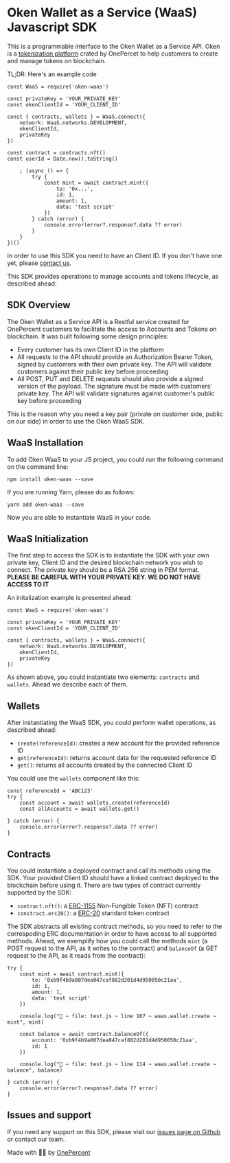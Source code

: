 # Oken Wallet as a Service (WaaS) Javascript SDK
This is a programmable interface to the Oken Wallet as a Service API. Oken is a [tokenization platform](http://oken.app) crated by OnePercet to help customers to create and manage tokens on blockchain.

TL;DR: Here's an example code

	const WaaS = require('oken-waas')

	const privateKey = 'YOUR_PRIVATE_KEY'
	const okenClientId = 'YOUR_CLIENT_ID'

	const { contracts, wallets } = WaaS.connect({
		network: WaaS.networks.DEVELOPMENT,
		okenClientId,
		privateKey
	})

	const contract = contracts.nft()
	const userId = Date.now().toString()

		; (async () => {
			try {
				const mint = await contract.mint({
					to: '0x...',
					id: 1,
					amount: 1,
					data: 'test script'
				})
			} catch (error) {
				console.error(error?.response?.data ?? error)
			}
		}
	})()

In order to use this SDK you need to have an Client ID. If you don't have one yet, please [contact us](http://onepercent.io).

This SDK provides operations to manage accounts and tokens lifecycle, as described ahead:

## SDK Overview

The Oken Wallet as a Service API is a Restful service created for OnePercent customers to facilitate the access to Accounts and Tokens on blockchain. It was built following some design principles:

- Every customer has its own Client ID in the platform
- All requests to the API should provide an Authorization Bearer Token, signed by customers with their own private key. The API will validate customers against their public key before proceeding
- All POST, PUT and DELETE requests should also provide a signed version of the payload. The signature must be made with customers' private key. The API will validate signatures against customer's public key before proceeding

This is the reason why you need a key pair (private on customer side, public on our side) in order to use the Oken WaaS SDK.

## WaaS Installation

To add Oken WaaS to your JS project, you could run the following command on the command line:

	npm install oken-waas --save

If you are running Yarn, please do as follows:

	yarn add oken-waas --save

Now you are able to instantiate WaaS in your code.

## WaaS Initialization
The first step to access the SDK is to instantiate the SDK with your own private key, Client ID and the desired blockchain network you wish to connect. The private key should be a RSA 256 string in PEM format. **PLEASE BE CAREFUL WITH YOUR PRIVATE KEY. WE DO NOT HAVE ACCESS TO IT**

An initalization example is presented ahead:

	const WaaS = require('oken-waas')

	const privateKey = 'YOUR_PRIVATE_KEY'
	const okenClientId = 'YOUR_CLIENT_ID'

	const { contracts, wallets } = WaaS.connect({
		network: WaaS.networks.DEVELOPMENT,
		okenClientId,
		privateKey
	})

As shown above, you could instantiate two elements: ``contracts`` and ``wallets``. Ahead we describe each of them.

## Wallets
After instantiating the WaaS SDK, you could perform wallet operations, as described ahead:

- ``create(referenceId)``: creates a new account for the provided reference ID
- ``get(referenceId)``: returns account data for the requested reference ID
- ``get()``: returns all accounts created by the connected Client ID

You could use the ``wallets`` component like this:

	const referenceId = 'ABC123'
	try {
		const account = await wallets.create(referenceId)
		const allAccounts = await wallets.get()

	} catch (error) {
		console.error(error?.response?.data ?? error)
	}

## Contracts
You could instantiate a deployed contract and call its methods using the SDK. Your provided Client ID should have a linked contract deployed to the blockchain before using it. There are two types of contract currently supported by the SDK:

- ``contract.nft()``: a [ERC-1155](https://eips.ethereum.org/EIPS/eip-1155) Non-Fungible Token (NFT) contract
- ``constract.erc20()``: a [ERC-20](https://eips.ethereum.org/EIPS/eip-20) standard token contract

The SDK abstracts all existing contract methods, so you need to refer to the correspoding ERC documentation in order to have access to all supported methods. Ahead, we exemplify how you could call the methods ``mint`` (a POST request to the API, as it writes to the contract) and ``balanceOf`` (a GET request to the API, as it reads from the contract):

	try {
		const mint = await contract.mint({
			to: '0xb9f4b9a007dea047caf882d201d4d950050c21aa',
			id: 1,
			amount: 1,
			data: 'test script'
		})

		console.log("🚀 ~ file: test.js ~ line 107 ~ waas.wallet.create ~ mint", mint)

		const balance = await contract.balanceOf({
			account: '0xb9f4b9a007dea047caf882d201d4d950050c21aa',
			id: 1
		})

		console.log("🚀 ~ file: test.js ~ line 114 ~ waas.wallet.create ~ balance", balance)

	} catch (error) {
		console.error(error?.response?.data ?? error)
	}

## Issues and support
If you need any support on this SDK, please visit our [issues page on Github](https://github.com/onepercentio/oken-waas-sdk-js/issues) or contact our team.

Made with 🤘🏾 by [OnePercent](http://onepercent.io)